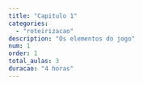 ```yaml
---
title: "Capitulo 1"
categories: 
  - "roteirizacao"
description: "Os elementos do jogo"
num: 1
order: 1
total_aulas: 3
duracao: "4 horas"
---
```

